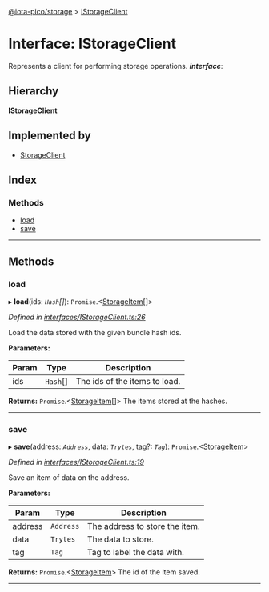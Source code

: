 [@iota-pico/storage](../README.md) > [IStorageClient](../interfaces/istorageclient.md)

# Interface: IStorageClient

Represents a client for performing storage operations.
*__interface__*: 

## Hierarchy

**IStorageClient**

## Implemented by

* [StorageClient](../classes/storageclient.md)

## Index

### Methods

* [load](istorageclient.md#load)
* [save](istorageclient.md#save)

---

## Methods

<a id="load"></a>

###  load

▸ **load**(ids: *`Hash`[]*): `Promise`.<[StorageItem](../classes/storageitem.md)[]>

*Defined in [interfaces/IStorageClient.ts:26](https://github.com/iota-pico/storage/blob/761de37/src/interfaces/IStorageClient.ts#L26)*

Load the data stored with the given bundle hash ids.

**Parameters:**

| Param | Type | Description |
| ------ | ------ | ------ |
| ids | `Hash`[]   |  The ids of the items to load. |

**Returns:** `Promise`.<[StorageItem](../classes/storageitem.md)[]>
The items stored at the hashes.

___

<a id="save"></a>

###  save

▸ **save**(address: *`Address`*, data: *`Trytes`*, tag?: *`Tag`*): `Promise`.<[StorageItem](../classes/storageitem.md)>

*Defined in [interfaces/IStorageClient.ts:19](https://github.com/iota-pico/storage/blob/761de37/src/interfaces/IStorageClient.ts#L19)*

Save an item of data on the address.

**Parameters:**

| Param | Type | Description |
| ------ | ------ | ------ |
| address | `Address`   |  The address to store the item. |
| data | `Trytes`   |  The data to store. |
| tag | `Tag`   |  Tag to label the data with. |

**Returns:** `Promise`.<[StorageItem](../classes/storageitem.md)>
The id of the item saved.

___

